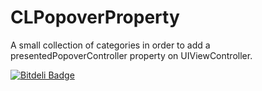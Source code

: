 CLPopoverProperty
=================

A small collection of categories in order to add a presentedPopoverController property on UIViewController.


[![Bitdeli Badge](https://d2weczhvl823v0.cloudfront.net/chrislavender/clpopoverproperty/trend.png)](https://bitdeli.com/free "Bitdeli Badge")

